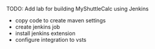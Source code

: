 TODO: Add lab for building MyShuttleCalc using Jenkins
- copy code to create maven settings
- create jenkins job
- install jenkins extension
- configure integration to vsts